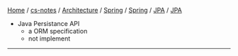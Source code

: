 [Home](https://mengxianbin.github.io) /
[cs-notes](https://mengxianbin.github.io/cs-notes/site) /
[Architecture](https://mengxianbin.github.io/cs-notes/site/Architecture) /
[Spring](https://mengxianbin.github.io/cs-notes/site/Architecture/Spring) /
[Spring](https://mengxianbin.github.io/cs-notes/site/Architecture/Spring/Spring) /
[JPA](https://mengxianbin.github.io/cs-notes/site/Architecture/Spring/Spring/JPA) /
[JPA](https://mengxianbin.github.io/cs-notes/site/Architecture/Spring/Spring/JPA/JPA)

* Java Persistance API
    * a ORM specification
    * not implement

---
